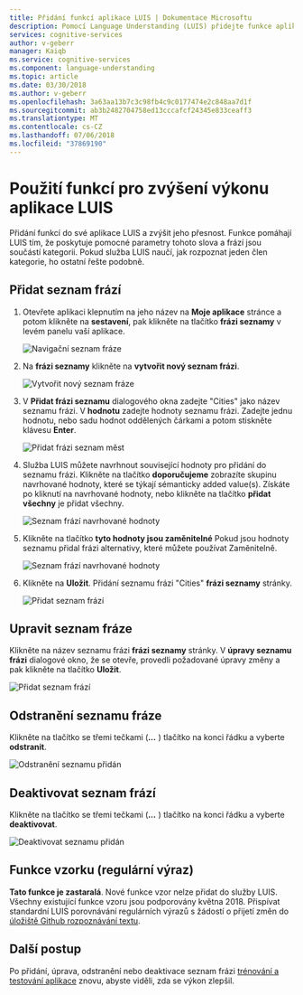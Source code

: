 ```yaml
---
title: Přidání funkcí aplikace LUIS | Dokumentace Microsoftu
description: Pomocí Language Understanding (LUIS) přidejte funkce aplikací, které můžete zlepšit zjišťování nebo předpověď záměry a entity, které kategorie a vzory
services: cognitive-services
author: v-geberr
manager: Kaiqb
ms.service: cognitive-services
ms.component: language-understanding
ms.topic: article
ms.date: 03/30/2018
ms.author: v-geberr
ms.openlocfilehash: 3a63aa13b7c3c98fb4c9c0177474e2c848aa7d1f
ms.sourcegitcommit: ab3b2482704758ed13cccafcf24345e833ceaff3
ms.translationtype: MT
ms.contentlocale: cs-CZ
ms.lasthandoff: 07/06/2018
ms.locfileid: "37869190"
---
```

# <a name="use-features-to-improve-your-luis-apps-performance"></a>Použití funkcí pro zvýšení výkonu aplikace LUIS  

Přidání funkcí do své aplikace LUIS a zvýšit jeho přesnost. Funkce pomáhají LUIS tím, že poskytuje pomocné parametry tohoto slova a frází jsou součástí kategorii. Pokud služba LUIS naučí, jak rozpoznat jeden člen kategorie, ho ostatní řešte podobně.

## <a name="add-phrase-list"></a>Přidat seznam frází

1. Otevřete aplikaci klepnutím na jeho název na **Moje aplikace** stránce a potom klikněte na **sestavení**, pak klikněte na tlačítko **frázi seznamy** v levém panelu vaší aplikace. 

    ![Navigační seznam fráze](./media/luis-add-features/phrase-list-nav.png)

2. Na **frázi seznamy** klikněte na **vytvořit nový seznam frázi**. 
 
    ![Vytvořit nový seznam fráze](./media/luis-add-features/create-new-phrase-list.png)
    
3. V **Přidat frázi seznamu** dialogového okna zadejte "Cities" jako název seznamu frázi. V **hodnotu** zadejte hodnoty seznamu frázi. Zadejte jednu hodnotu, nebo sadu hodnot oddělených čárkami a potom stiskněte klávesu **Enter**.

    ![Přidat frázi seznam měst](./media/luis-add-features/add-phrase-list-cities.png)

4. Služba LUIS můžete navrhnout související hodnoty pro přidání do seznamu frázi. Klikněte na tlačítko **doporučujeme** zobrazíte skupinu navrhované hodnoty, které se týkají sémanticky added value(s). Získáte po kliknutí na navrhované hodnoty, nebo klikněte na tlačítko **přidat všechny** je přidat všechny.

    ![Seznam frází navrhované hodnoty](./media/luis-add-features/related-values.png)

5. Klikněte na tlačítko **tyto hodnoty jsou zaměnitelné** Pokud jsou hodnoty seznamu přidal frázi alternativy, které můžete používat Zaměnitelně.

    ![Seznam frází navrhované hodnoty](./media/luis-add-features/interchangeable.png)

6. Klikněte na **Uložit**. Přidání seznamu frázi "Cities" **frázi seznamy** stránky.

    ![Přidat seznam frází](./media/luis-add-features/phrase-list-cities.png)

## <a name="edit-phrase-list"></a>Upravit seznam fráze

Klikněte na název seznamu frázi **frázi seznamy** stránky. V **úpravy seznamu frázi** dialogové okno, že se otevře, provedli požadované úpravy změny a pak klikněte na tlačítko **Uložit**.

 ![Přidat seznam frází](./media/luis-add-features/edit-phrase-list.png)

## <a name="delete-phrase-list"></a>Odstranění seznamu fráze 

Klikněte na tlačítko se třemi tečkami (***...*** ) tlačítko na konci řádku a vyberte **odstranit**.

 ![Odstranění seznamu přidán](./media/luis-add-features/delete-phrase-list.png)

## <a name="deactivate-phrase-list"></a>Deaktivovat seznam frází 

Klikněte na tlačítko se třemi tečkami (***...*** ) tlačítko na konci řádku a vyberte **deaktivovat**.

 ![Deaktivovat seznamu přidán](./media/luis-add-features/deactivate-phrase-list.png)

## <a name="pattern-regular-expression-feature"></a>Funkce vzorku (regulární výraz) 
**Tato funkce je zastaralá**. Nové funkce vzor nelze přidat do služby LUIS. Všechny existující funkce vzoru jsou podporovány května 2018. Přispívat standardní LUIS porovnávání regulárních výrazů s žádostí o přijetí změn do [úložiště Github rozpoznávání textu](https://github.com/Microsoft/Recognizers-Text). 

## <a name="next-steps"></a>Další postup

Po přidání, úprava, odstranění nebo deaktivace seznam frázi [trénování a testování aplikace](interactive-test.md) znovu, abyste viděli, zda se výkon zlepšil.
